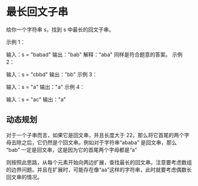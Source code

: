 # 最长回文子串
给你一个字符串 s，找到 s 中最长的回文子串。

 

示例 1：

输入：s = "babad"
输出："bab"
解释："aba" 同样是符合题意的答案。
示例 2：

输入：s = "cbbd"
输出："bb"
示例 3：

输入：s = "a"
输出："a"
示例 4：

输入：s = "ac"
输出："a"
## 动态规划
对于一个子串而言，如果它是回文串，并且长度大于 22，那么将它首尾的两个字母去除之后，它仍然是个回文串。例如对于字符串“ababa”  是回文串，那么 “bab” 一定是回文串，这是因为它的首尾两个字母都是“a”

则按照此思路，从每个元素开始向两边扩展，查找最长的回文串。注意要考虑数组的边界问题。并且在扩展时，可能存在像“aa”这样的字符串，此时就要考虑偶数长回文串的情况。
